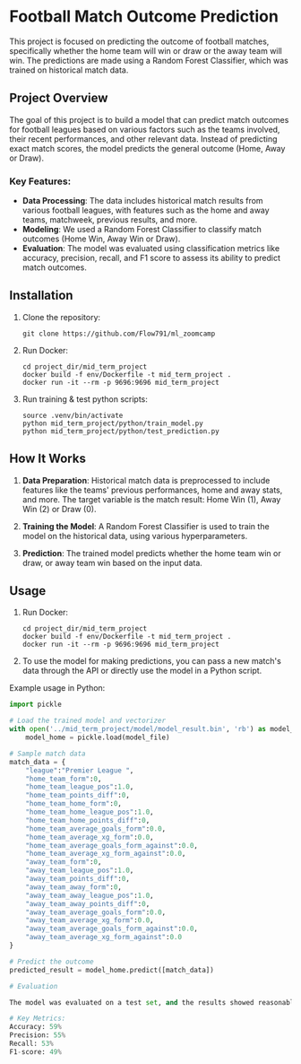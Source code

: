 # Football Match Outcome Prediction

This project is focused on predicting the outcome of football matches, specifically whether the home team will win or draw or the away team will win. The predictions are made using a Random Forest Classifier, which was trained on historical match data. 

## Project Overview

The goal of this project is to build a model that can predict match outcomes for football leagues based on various factors such as the teams involved, their recent performances, and other relevant data. Instead of predicting exact match scores, the model predicts the general outcome (Home, Away or Draw). 

### Key Features:

- **Data Processing**: The data includes historical match results from various football leagues, with features such as the home and away teams, matchweek, previous results, and more.
- **Modeling**: We used a Random Forest Classifier to classify match outcomes (Home Win, Away Win or Draw).
- **Evaluation**: The model was evaluated using classification metrics like accuracy, precision, recall, and F1 score to assess its ability to predict match outcomes.

## Installation

1. Clone the repository:
    ```
    git clone https://github.com/Flow791/ml_zoomcamp
    ```

2. Run Docker:
    ```
    cd project_dir/mid_term_project
    docker build -f env/Dockerfile -t mid_term_project .
    docker run -it --rm -p 9696:9696 mid_term_project   
    ```

3. Run training & test python scripts:
    ```
    source .venv/bin/activate
    python mid_term_project/python/train_model.py
    python mid_term_project/python/test_prediction.py
    ```

## How It Works

1. **Data Preparation**: Historical match data is preprocessed to include features like the teams' previous performances, home and away stats, and more. The target variable is the match result: Home Win (1), Away Win (2) or Draw (0).
   
2. **Training the Model**: A Random Forest Classifier is used to train the model on the historical data, using various hyperparameters.

3. **Prediction**: The trained model predicts whether the home team win or draw, or away team win based on the input data.

## Usage

1. Run Docker:
    ```
    cd project_dir/mid_term_project
    docker build -f env/Dockerfile -t mid_term_project .
    docker run -it --rm -p 9696:9696 mid_term_project   
    ```

2. To use the model for making predictions, you can pass a new match's data through the API or directly use the model in a Python script.

Example usage in Python:
```python
import pickle

# Load the trained model and vectorizer
with open('../mid_term_project/model/model_result.bin', 'rb') as model_file:
    model_home = pickle.load(model_file)

# Sample match data
match_data = {
    "league":"Premier League ",
    "home_team_form":0,
    "home_team_league_pos":1.0,
    "home_team_points_diff":0,
    "home_team_home_form":0,
    "home_team_home_league_pos":1.0,
    "home_team_home_points_diff":0,
    "home_team_average_goals_form":0.0,
    "home_team_average_xg_form":0.0,
    "home_team_average_goals_form_against":0.0,
    "home_team_average_xg_form_against":0.0,
    "away_team_form":0,
    "away_team_league_pos":1.0,
    "away_team_points_diff":0,
    "away_team_away_form":0,
    "away_team_away_league_pos":1.0,
    "away_team_away_points_diff":0,
    "away_team_average_goals_form":0.0,
    "away_team_average_xg_form":0.0,
    "away_team_average_goals_form_against":0.0,
    "away_team_average_xg_form_against":0.0
}

# Predict the outcome
predicted_result = model_home.predict([match_data])

# Evaluation

The model was evaluated on a test set, and the results showed reasonable performance for predicting match outcomes, although improvements can still be made in the prediction of certain outcomes (like draws).

# Key Metrics:
Accuracy: 59%
Precision: 55%
Recall: 53%
F1-score: 49%